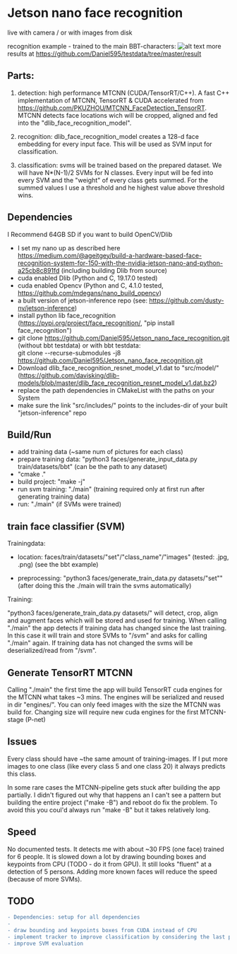 # Jetson nano face recognition

live with camera / or with images from disk

recognition example - trained to the main BBT-characters:
![alt text](https://github.com/Daniel595/testdata/blob/master/result/13.png)
more results at https://github.com/Daniel595/testdata/tree/master/result


## Parts:

1. detection: high performance MTCNN  (CUDA/TensorRT/C++). A fast C++ implementation of MTCNN, TensorRT & CUDA accelerated from https://github.com/PKUZHOU/MTCNN_FaceDetection_TensorRT. MTCNN detects face locations wich will be cropped, aligned and fed into the "dlib_face_recognition_model".

2. recognition: dlib_face_recognition_model creates a 128-d face embedding for every input face. This will be used as SVM input for classification.

3. classification: svms will be trained based on the prepared dataset. We will have N*(N-1)/2 SVMs for N classes. Every input will be fed into every SVM and the "weight" of every class gets summed. For the summed values I use a threshold and he highest value above threshold wins.


## Dependencies
I Recommend 64GB SD if you want to build OpenCV/Dlib

- I set my nano up as described here https://medium.com/@ageitgey/build-a-hardware-based-face-recognition-system-for-150-with-the-nvidia-jetson-nano-and-python-a25cb8c891fd (including building Dlib from source)
- cuda enabled Dlib (Python and C, 19.17.0 tested)
- cuda enabled Opencv (Python and C, 4.1.0 tested, https://github.com/mdegans/nano_build_opencv) 
- a built version of jetson-inference repo (see: https://github.com/dusty-nv/jetson-inference)
- install python lib face_recognition (https://pypi.org/project/face_recognition/, "pip install face_recognition")
- git clone https://github.com/Daniel595/Jetson_nano_face_recognition.git (without bbt testdata)
        or with bbt testdata:        
        git clone --recurse-submodules -j8 https://github.com/Daniel595/Jetson_nano_face_recognition.git
- Download dlib_face_recognition_resnet_model_v1.dat to "src/model/" (https://github.com/davisking/dlib-models/blob/master/dlib_face_recognition_resnet_model_v1.dat.bz2)
- replace the path dependencies in CMakeList with the paths on your System
- make sure the link "src/includes/" points to the includes-dir of your built "jetson-inference" repo


## Build/Run

- add training data (~same num of pictures for each class)  
- prepare training data: "python3 faces/generate_input_data.py train/datasets/bbt" (can be the path to any dataset) 
- "cmake ."
- build project: "make -j"
- run svm training: "./main" (training required only at first run after generating training data)
- run: "./main" (if SVMs were trained)


## train face classifier (SVM) 

Trainingdata:

- location: faces/train/datasets/"set"/"class_name"/"images"  (tested: .jpg, .png)
                (see the bbt example)    
        
- preprocessing: "python3 faces/generate_train_data.py datasets/"set""   
                (after doing this the ./main will train the svms automatically)
    
Training:

"python3 faces/generate_train_data.py datasets/<set>" will detect, crop, align and augment faces which will be stored and used for training. When calling "./main" the app detects if training data has changed since the last training. In this case it will train and store SVMs to "/svm" and asks for calling "./main" again. If training data has not changed the svms will be deserialized/read from "/svm".

    
## Generate TensorRT MTCNN

Calling "./main" the first time the app will build TensorRT cuda engines for the MTCNN what takes ~3 mins. The engines will be serialized and reused in dir "engines/". You can only feed images with the size the MTCNN was build for. Changing size will require new cuda engines for the first MTCNN-stage (P-net)


## Issues

Every class should have ~the same amount of training-images. If I put more images to one class (like every class 5 and one class 20) it always predicts this class.

In some rare cases the MTCNN-pipeline gets stuck after building the app partially. I didn't figured out why that happens an I can't see a pattern but building the entire project ("make -B") and reboot do fix the problem. To avoid this you coul'd always run "make -B" but it takes relatively long.


## Speed

No documented tests. It detects me with about ~30 FPS (one face) trained for 6 people. It is slowed down a lot by drawing bounding boxes and keypoints from CPU (TODO - do it from GPU). It still looks "fluent" at a detection of 5 persons. Adding more known faces will reduce the speed (because of more SVMs).


## TODO
```diff
- Dependencies: setup for all dependencies
- 
- draw bounding and keypoints boxes from CUDA instead of CPU
- implement tracker to improve classification by considering the last predictions for the tracked face
- improve SVM evaluation
```
